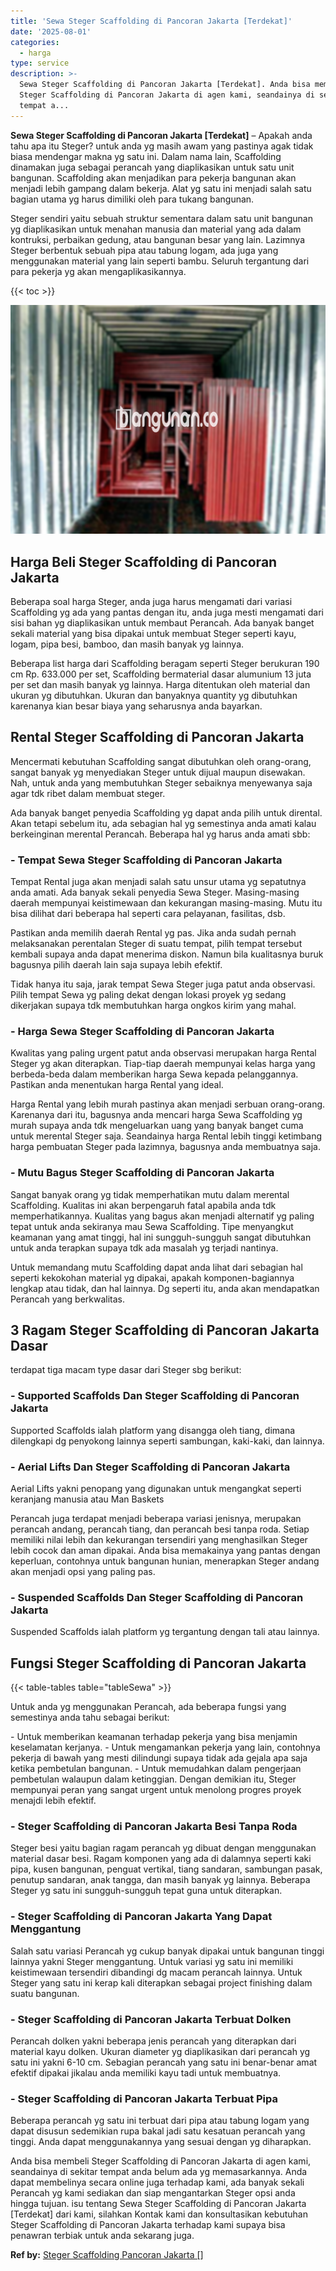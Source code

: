 ```yaml
---
title: 'Sewa Steger Scaffolding di Pancoran Jakarta [Terdekat]'
date: '2025-08-01'
categories:
  - harga
type: service
description: >-
  Sewa Steger Scaffolding di Pancoran Jakarta [Terdekat]. Anda bisa membeli
  Steger Scaffolding di Pancoran Jakarta di agen kami, seandainya di sekitar
  tempat a...
---
```


**Sewa Steger Scaffolding di Pancoran Jakarta \[Terdekat\]** – Apakah anda tahu apa itu Steger? untuk anda yg masih awam yang pastinya agak tidak biasa mendengar makna yg satu ini. Dalam nama lain, Scaffolding dinamakan juga sebagai perancah yang diaplikasikan untuk satu unit bangunan. Scaffolding akan menjadikan para pekerja bangunan akan menjadi lebih gampang dalam bekerja. Alat yg satu ini menjadi salah satu bagian utama yg harus dimiliki oleh para tukang bangunan.

Steger sendiri yaitu sebuah struktur sementara dalam satu unit bangunan yg diaplikasikan untuk menahan manusia dan material yang ada dalam kontruksi, perbaikan gedung, atau bangunan besar yang lain. Lazimnya Steger berbentuk sebuah pipa atau tabung logam, ada juga yang menggunakan material yang lain seperti bambu. Seluruh tergantung dari para pekerja yg akan mengaplikasikannya.

{{< toc >}}

![Sewa Steger Scaffolding di Pancoran Jakarta [Terdekat]](/images/sewa-scaffolding-steger-15.png)

## Harga Beli Steger Scaffolding di Pancoran Jakarta

Beberapa soal harga Steger, anda juga harus mengamati dari variasi Scaffolding yg ada yang pantas dengan itu, anda juga mesti mengamati dari sisi bahan yg diaplikasikan untuk membaut Perancah. Ada banyak banget sekali material yang bisa dipakai untuk membuat Steger seperti kayu, logam, pipa besi, bamboo, dan masih banyak yg lainnya.

Beberapa list harga dari Scaffolding beragam seperti Steger berukuran 190 cm Rp. 633.000 per set, Scaffolding bermaterial dasar alumunium 13 juta per set dan masih banyak yg lainnya. Harga ditentukan oleh material dan ukuran yg dibutuhkan. Ukuran dan banyaknya quantity yg dibutuhkan karenanya kian besar biaya yang seharusnya anda bayarkan.

## Rental Steger Scaffolding di Pancoran Jakarta

Mencermati kebutuhan Scaffolding sangat dibutuhkan oleh orang-orang, sangat banyak yg menyediakan Steger untuk dijual maupun disewakan. Nah, untuk anda yang membutuhkan Steger sebaiknya menyewanya saja agar tdk ribet dalam membuat steger.

Ada banyak banget penyedia Scaffolding yg dapat anda pilih untuk dirental. Akan tetapi sebelum itu, ada sebagian hal yg semestinya anda amati kalau berkeinginan merental Perancah. Beberapa hal yg harus anda amati sbb:

### \- Tempat Sewa Steger Scaffolding di Pancoran Jakarta

Tempat Rental juga akan menjadi salah satu unsur utama yg sepatutnya anda amati. Ada banyak sekali penyedia Sewa Steger. Masing-masing daerah mempunyai keistimewaan dan kekurangan masing-masing. Mutu itu bisa dilihat dari beberapa hal seperti cara pelayanan, fasilitas, dsb.

Pastikan anda memilih daerah Rental yg pas. Jika anda sudah pernah melaksanakan perentalan Steger di suatu tempat, pilih tempat tersebut kembali supaya anda dapat menerima diskon. Namun bila kualitasnya buruk bagusnya pilih daerah lain saja supaya lebih efektif.

Tidak hanya itu saja, jarak tempat Sewa Steger juga patut anda observasi. Pilih tempat Sewa yg paling dekat dengan lokasi proyek yg sedang dikerjakan supaya tdk membutuhkan harga ongkos kirim yang mahal.

### \- Harga Sewa Steger Scaffolding di Pancoran Jakarta

Kwalitas yang paling urgent patut anda observasi merupakan harga Rental Steger yg akan diterapkan. Tiap-tiap daerah mempunyai kelas harga yang berbeda-beda dalam memberikan harga Sewa kepada pelanggannya. Pastikan anda menentukan harga Rental yang ideal.

Harga Rental yang lebih murah pastinya akan menjadi serbuan orang-orang. Karenanya dari itu, bagusnya anda mencari harga Sewa Scaffolding yg murah supaya anda tdk mengeluarkan uang yang banyak banget cuma untuk merental Steger saja. Seandainya harga Rental lebih tinggi ketimbang harga pembuatan Steger pada lazimnya, bagusnya anda membuatnya saja.

### \- Mutu Bagus Steger Scaffolding di Pancoran Jakarta

Sangat banyak orang yg tidak memperhatikan mutu dalam merental Scaffolding. Kualitas ini akan berpengaruh fatal apabila anda tdk memperhatikannya. Kualitas yang bagus akan menjadi alternatif yg paling tepat untuk anda sekiranya mau Sewa Scaffolding. Tipe menyangkut keamanan yang amat tinggi, hal ini sungguh-sungguh sangat dibutuhkan untuk anda terapkan supaya tdk ada masalah yg terjadi nantinya.

Untuk memandang mutu Scaffolding dapat anda lihat dari sebagian hal seperti kekokohan material yg dipakai, apakah komponen-bagiannya lengkap atau tidak, dan hal lainnya. Dg seperti itu, anda akan mendapatkan Perancah yang berkwalitas.

## 3 Ragam Steger Scaffolding di Pancoran Jakarta Dasar

terdapat tiga macam type dasar dari Steger sbg berikut:

### \- Supported Scaffolds Dan Steger Scaffolding di Pancoran Jakarta

Supported Scaffolds ialah platform yang disangga oleh tiang, dimana dilengkapi dg penyokong lainnya seperti sambungan, kaki-kaki, dan lainnya.

### \- Aerial Lifts Dan Steger Scaffolding di Pancoran Jakarta

Aerial Lifts yakni penopang yang digunakan untuk mengangkat seperti keranjang manusia atau Man Baskets

Perancah juga terdapat menjadi beberapa variasi jenisnya, merupakan perancah andang, perancah tiang, dan perancah besi tanpa roda. Setiap memiliki nilai lebih dan kekurangan tersendiri yang menghasilkan Steger lebih cocok dan aman dipakai. Anda bisa memakainya yang pantas dengan keperluan, contohnya untuk bangunan hunian, menerapkan Steger andang akan menjadi opsi yang paling pas.

### \- Suspended Scaffolds Dan Steger Scaffolding di Pancoran Jakarta

Suspended Scaffolds ialah platform yg tergantung dengan tali atau lainnya.

## Fungsi Steger Scaffolding di Pancoran Jakarta

{{< table-tables table="tableSewa" >}}

Untuk anda yg menggunakan Perancah, ada beberapa fungsi yang semestinya anda tahu sebagai berikut:

\- Untuk memberikan keamanan terhadap pekerja yang bisa menjamin keselamatan kerjanya. - Untuk mengamankan pekerja yang lain, contohnya pekerja di bawah yang mesti dilindungi supaya tidak ada gejala apa saja ketika pembetulan bangunan. - Untuk memudahkan dalam pengerjaan pembetulan walaupun dalam ketinggian. Dengan demikian itu, Steger mempunyai peran yang sangat urgent untuk menolong progres proyek menajdi lebih efektif.

### \- Steger Scaffolding di Pancoran Jakarta Besi Tanpa Roda

Steger besi yaitu bagian ragam perancah yg dibuat dengan menggunakan material dasar besi. Ragam komponen yang ada di dalamnya seperti kaki pipa, kusen bangunan, penguat vertikal, tiang sandaran, sambungan pasak, penutup sandaran, anak tangga, dan masih banyak yg lainnya. Beberapa Steger yg satu ini sungguh-sungguh tepat guna untuk diterapkan.

### \- Steger Scaffolding di Pancoran Jakarta Yang Dapat Menggantung

Salah satu variasi Perancah yg cukup banyak dipakai untuk bangunan tinggi lainnya yakni Steger menggantung. Untuk variasi yg satu ini memiliki keistimewaan tersendiri dibandingi dg macam perancah lainnya. Untuk Steger yang satu ini kerap kali diterapkan sebagai project finishing dalam suatu bangunan.

### \- Steger Scaffolding di Pancoran Jakarta Terbuat Dolken

Perancah dolken yakni beberapa jenis perancah yang diterapkan dari material kayu dolken. Ukuran diameter yg diaplikasikan dari perancah yg satu ini yakni 6-10 cm. Sebagian perancah yang satu ini benar-benar amat efektif dipakai jikalau anda memiliki kayu tadi untuk membuatnya.

### \- Steger Scaffolding di Pancoran Jakarta Terbuat Pipa

Beberapa perancah yg satu ini terbuat dari pipa atau tabung logam yang dapat disusun sedemikian rupa bakal jadi satu kesatuan perancah yang tinggi. Anda dapat menggunakannya yang sesuai dengan yg diharapkan.

Anda bisa membeli Steger Scaffolding di Pancoran Jakarta di agen kami, seandainya di sekitar tempat anda belum ada yg memasarkannya. Anda dapat membelinya secara online juga terhadap kami, ada banyak sekali Perancah yg kami sediakan dan siap mengantarkan Steger opsi anda hingga tujuan. isu tentang Sewa Steger Scaffolding di Pancoran Jakarta \[Terdekat\] dari kami, silahkan Kontak kami dan konsultasikan kebutuhan Steger Scaffolding di Pancoran Jakarta terhadap kami supaya bisa penawran terbiak untuk anda sekarang juga.

**Ref by:** [Steger Scaffolding Pancoran Jakarta []](https://id.wikipedia.org/wiki/Steger)
